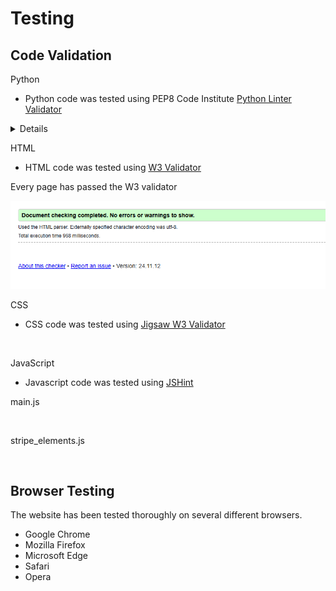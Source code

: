 # Testing

## Code Validation

Python

* Python code was tested using PEP8 Code Institute [Python Linter Validator](https://pep8ci.herokuapp.com/)

<details>

**Bag app**

views.py
<p align="center">
<img src="https://github.com/PeterSvk1/P5-Ecommerce-django/blob/main/assets/testing/bag_view.png">
</p>

urls.py
<p align="center">
<img src="https://github.com/PeterSvk1/P5-Ecommerce-django/blob/main/assets/testing/bag_urls.png">
</p>

contexts.py
<p align="center">
<img src="https://github.com/PeterSvk1/P5-Ecommerce-django/blob/main/assets/testing/bag_context.png">
</p>

apps.py
<p align="center">
<img src="https://github.com/PeterSvk1/P5-Ecommerce-django/blob/main/assets/testing/bag_apps.png">
</p>

**Checkout app**

views.py
<p align="center">
<img src="https://github.com/PeterSvk1/P5-Ecommerce-django/blob/main/assets/testing/checkout_view.png">
</p>

urls.py
<p align="center">
<img src="https://github.com/PeterSvk1/P5-Ecommerce-django/blob/main/assets/testing/checkout_urls.png">
</p>

apps.py
<p align="center">
<img src="https://github.com/PeterSvk1/P5-Ecommerce-django/blob/main/assets/testing/checkout_apps.png">
</p>

admin.py
<p align="center">
<img src="https://github.com/PeterSvk1/P5-Ecommerce-django/blob/main/assets/testing/checkout_admin.png">
</p>

forms.py
<p align="center">
<img src="https://github.com/PeterSvk1/P5-Ecommerce-django/blob/main/assets/testing/checkout_forms.png">
</p>

models.py
<p align="center">
<img src="https://github.com/PeterSvk1/P5-Ecommerce-django/blob/main/assets/testing/checkout_models.png">
</p>

signals.py
<p align="center">
<img src="https://github.com/PeterSvk1/P5-Ecommerce-django/blob/main/assets/testing/checkout_signals.png">
</p>

webhook_handler.py
<p align="center">
<img src="https://github.com/PeterSvk1/P5-Ecommerce-django/blob/main/assets/testing/checkout_webhookhandler.png">
</p>

webhook.py
<p align="center">
<img src="https://github.com/PeterSvk1/P5-Ecommerce-django/blob/main/assets/testing/checkout_webhook.png">
</p>

**Error app**

apps.py
<p align="center">
<img src="https://github.com/PeterSvk1/P5-Ecommerce-django/blob/main/assets/testing/error_apps.png">
</p>

views.py
<p align="center">
<img src="https://github.com/PeterSvk1/P5-Ecommerce-django/blob/main/assets/testing/error_view.png">
</p>

**Home app**

apps.py
<p align="center">
<img src="https://github.com/PeterSvk1/P5-Ecommerce-django/blob/main/assets/testing/home_apps.png">
</p>

views.py
<p align="center">
<img src="https://github.com/PeterSvk1/P5-Ecommerce-django/blob/main/assets/testing/home_view.png">
</p>

urls.py
<p align="center">
<img src="https://github.com/PeterSvk1/P5-Ecommerce-django/blob/main/assets/testing/home_urls.png">
</p>

**Newsletter app**

admin.py
<p align="center">
<img src="https://github.com/PeterSvk1/P5-Ecommerce-django/blob/main/assets/testing/newsletter_admin.png">
</p>

apps.py
<p align="center">
<img src="https://github.com/PeterSvk1/P5-Ecommerce-django/blob/main/assets/testing/newsletter_apps.png">
</p>

forms.py
<p align="center">
<img src="https://github.com/PeterSvk1/P5-Ecommerce-django/blob/main/assets/testing/newsletter_forms.png">
</p>

models.py
<p align="center">
<img src="https://github.com/PeterSvk1/P5-Ecommerce-django/blob/main/assets/testing/newsletter_models.png">
</p>

urls.py
<p align="center">
<img src="https://github.com/PeterSvk1/P5-Ecommerce-django/blob/main/assets/testing/newsletter_urls.png">
</p>

views.py
<p align="center">
<img src="https://github.com/PeterSvk1/P5-Ecommerce-django/blob/main/assets/testing/newsletter_views.png">
</p>

**Newsletter app**

admin.py
<p align="center">
<img src="https://github.com/PeterSvk1/P5-Ecommerce-django/blob/main/assets/testing/newsletter_admin.png">
</p>

apps.py
<p align="center">
<img src="https://github.com/PeterSvk1/P5-Ecommerce-django/blob/main/assets/testing/newsletter_apps.png">
</p>

forms.py
<p align="center">
<img src="https://github.com/PeterSvk1/P5-Ecommerce-django/blob/main/assets/testing/newsletter_forms.png">
</p>

models.py
<p align="center">
<img src="https://github.com/PeterSvk1/P5-Ecommerce-django/blob/main/assets/testing/newsletter_models.png">
</p>

urls.py
<p align="center">
<img src="https://github.com/PeterSvk1/P5-Ecommerce-django/blob/main/assets/testing/newsletter_urls.png">
</p>

views.py
<p align="center">
<img src="https://github.com/PeterSvk1/P5-Ecommerce-django/blob/main/assets/testing/newsletter_views.png">
</p>


</details>

HTML

* HTML code was tested using [W3 Validator](https://validator.w3.org/)

Every page has passed the W3 validator

<p align="center">
<img src="https://github.com/PeterSvk1/P5-Ecommerce-django/blob/main/assets/testing/htmlvalid.png">
</p>

CSS

* CSS code was tested using [Jigsaw W3 Validator](https://jigsaw.w3.org/)

<p align="center">
<img src="">
</p>

JavaScript

* Javascript code was tested using [JSHint](https://jshint.com/)

main.js
<p align="center">
<img src="">
</p>

stripe_elements.js
<p align="center">
<img src="">
</p>




## Browser Testing

The website has been tested thoroughly on several different browsers.

* Google Chrome
* Mozilla Firefox
* Microsoft Edge
* Safari
* Opera